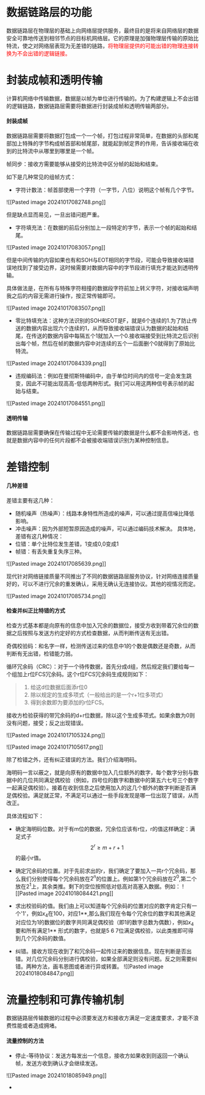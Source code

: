 # 数据链路层的功能

数据链路层在物理层的基础上向网络层提供服务，最终目的是将来自网络层的数据安全可靠地传送到相邻节点的目标机网络层。它的原理是加强物理层传输的原始比特流，使之对网络层表现为无差错的链路，<font color=red>将物理层提供的可能出错的物理连接转换为不会出错的逻辑链接。</font>

# 封装成帧和透明传输

计算机网络中传输数据，数据是以帧为单位进行传输的。为了构建逻辑上不会出错的逻辑链路，数据链路层需要将数据进行封装成帧和透明传输两部分。

#### 封装成帧

数据链路层需要将数据打包成一个一个帧，打包过程非常简单，在数据的头部和尾部加上特殊的字节构成帧首部和帧尾部，就能起到帧定界的作用，告诉接收端在收到的比特流中从哪里到哪里是一个帧。

帧同步：接收方需要能够从接受的比特流中区分帧的起始和结束。

如下是几种常见的组帧方式：
- 字符计数法：帧首部使用一个字符（一字节，八位）说明这个帧有几个字节。

![[Pasted image 20241017082748.png]]

但是缺点显而易见，一旦出错问题严重。

- 字符填充法：在数据的前后分别加上一段特定的字节，表示一个帧的起始和结尾。

![[Pasted image 20241017083057.png]]

但是中间传输的内容如果也有和SOH与EOT相同的字节段，可能会导致接收端错误地找到了接受边界，这时候需要对数据内容中的字节段进行填充才能达到透明传输。

具体做法是，在所有与特殊字符相撞的数据段字符前加上转义字符，对接收端声明我之后的内容无需进行操作，按正常传输即可。

![[Pasted image 20241017083507.png]]

- 零比特填充法：这种方法识别的SOH和EOT是F，就是6个连续的1.为了防止传送的数据内容出现六个连续的1，从而导致接收端错误认为数据的起始和结尾，在传送的数据内容中每隔五个1就加入一个0.接收端接受到比特流之后识别出每个帧，然后在帧的数据内容中对连续的五个一后面删个0就得到了原始比特流。

![[Pasted image 20241017084339.png]]

- 违规编码法：例如在曼彻斯特编码中，由于单位时间内的信号一定会发生跳变，因此不可能出现高高-低低两种形式。我们可以用这两种信号表示帧的起始与结束。

![[Pasted image 20241017084551.png]]


#### 透明传输

数据链路层需要确保在传输过程中无论需要传输的数据是什么都不会影响传送，也就是数据内容中的任何片段都不会被接收端错误识别为某种控制信息。


# 差错控制

#### 几种差错

差错主要有这几种：
- 随机噪声（热噪声）：线路本身特性所造成的噪声，可以通过提高信噪比降低影响。
- 冲击噪声：因为外部短暂原因造成的噪声，可以通过编码技术解决。
具体地，差错有这几种情况：
- 位错：单个比特位发生差错，1变成0,0变成1
- 帧错：有丢失重复失序三种。

![[Pasted image 20241017085639.png]]

现代针对网络链接质量不同推出了不同的数据链路层服务协议，针对网络连接质量好的，可以不进行冗余的重发确认，采用无确认无连接协议。其他的视情况而定。

![[Pasted image 20241017085734.png]]

#### 检查并纠正比特错的方式

检查方式基本都是向原有的信息中加入冗余的数据位，接受方收到带着冗余位的数据之后按照与发送方约定好的方式检查数据，从而判断传送有无出错。

奇偶校验码：和名字一样，检测传送过来的信息中1的个数是偶数还是奇数，从而判断有无出错，检错能力弱。

循环冗余码（CRC）：对于一个待传数据，首先分成d组，然后规定我们要给每一个组加上r位FCS冗余码。这个r位FCS冗余码生成规则如下：

>1. 给这d位数据后面添r位0
>2. 除以规定的生成多项式（一般给出的是一个r+1位多项式）
>3. 得到余数即为要添加的r位FCS。

接收方检验获得的带冗余码的d+r位数据，除以这个生成多项式。如果余数为0则没有问题，接受；反之出现错误。

![[Pasted image 20241017105324.png]]


![[Pasted image 20241017105617.png]]


除了检错之外，还有纠正错误的方法。我们介绍海明码。

海明码一言以蔽之，就是向原有的数据中加入几位额外的数字，每个数字分别与数据中的几位共同满足偶校验（例如，四号位的数字和数据中的第五六七号三个数字一起满足偶校验）。接着在收到信息之后使用加入的这几个额外的数字判断是否满足偶校验。满足就正常，不满足可以通过一些手段发现是哪一位出现了错误，从而改正。

具体流程如下：

- 确定海明码位数。对于有m位的数据，冗余位应该有r位，r的值这样确定：满足式子$$2^r\ge m+r+1$$的最小r值。
- 确定冗余码的位置。对于先前求出的r，我们确定了要加入一共r个冗余码，那么我们分别使得每个冗余码放在$2^n$的位置上。例如第1个冗余码放在$2^0$,第二个放在$2^1$上，其余类推。剩下的空位按照低对低高对高塞入数据。例如：
![[Pasted image 20241018084421.png]]

- 求出校验码的值。我们由上可以知道每个冗余码的位置对应的数字肯定只有一个'1'，例如$x_4$在100，对应1**,那么我们现在令每个冗余位的数字和其他满足对应位为1的数据位的数字共同满足偶校验（即1的数字总数为偶数），例如$x_4$要和所有满足1** 形式的数字，也就是5 6 7位满足偶校验，以此类推即可得到几个冗余码的数值。
- 纠错。接收方现在收到了和冗余码一起传过来的数据信息。现在判断是否出错。对几位冗余码分别进行偶校验，如果全部满足则没有问题。反之则需要纠错。两种方法，画韦恩图或者进行异或转置。
![[Pasted image 20241018084847.png]]


# 流量控制和可靠传输机制

数据链路层传输数据的过程中必须要发送方和接收方满足一定速度要求，才能不浪费性能或者造成拥堵。

#### 流量控制的方法

- 停止-等待协议：发送方每发出一个信息，接收方如果收到则返回一个确认帧，发送方收到确认才会继续发送。

![[Pasted image 20241018085949.png]]

- 